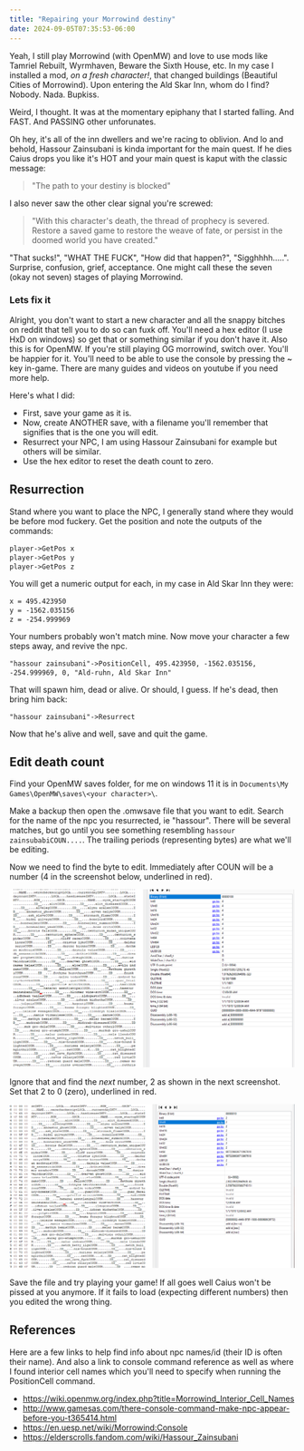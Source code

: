 ```yaml
---
title: "Repairing your Morrowind destiny"
date: 2024-09-05T07:35:53-06:00
---
```


Yeah, I still play Morrowind (with OpenMW) and love to use mods like Tamriel
Rebuilt, Wyrmhaven, Beware the Sixth House, etc. In my case I installed a mod,
_on a fresh character!_, that changed buildings (Beautiful Cities of Morrowind).
Upon entering the Ald Skar Inn, whom do I find? Nobody. Nada. Bupkiss.

Weird, I thought. It was at the momentary epiphany that I started falling.
And FAST. And PASSING other unforunates.

Oh hey, it's all of the inn dwellers and we're racing to oblivion. And lo and
behold, Hassour Zainsubani is kinda important for the main quest. If he dies
Caius drops you like it's HOT and your main quest is kaput with the classic
message:

> "The path to your destiny is blocked"

I also never saw the other clear signal you're screwed:

> "With this character's death, the thread of prophecy is severed. Restore a
> saved game to restore the weave of fate, or persist in the doomed world you
> have created."

"That sucks!", "WHAT THE FUCK", "How did that happen?", "Sigghhhh.....".
Surprise, confusion, grief, acceptance. One might call these the seven
(okay not seven) stages of playing Morrowind.

### Lets fix it

Alright, you don't want to start a new character and all the snappy bitches on
reddit that tell you to do so can fuxk off. You'll need a hex editor (I use HxD
on windows) so get that or something similar if you don't have it. Also this is
for OpenMW. If you're still playing OG morrowind, switch over. You'll be happier
for it. You'll need to be able to use the console by pressing the \~ key
in-game. There are many guides and videos on youtube if you need more help.

Here's what I did:

- First, save your game as it is.
- Now, create ANOTHER save, with a filename you'll remember that signifies that
  is the one you will edit.
- Resurrect your NPC, I am using Hassour Zainsubani for example but others will
  be similar.
- Use the hex editor to reset the death count to zero.

## Resurrection

Stand where you want to place the NPC, I generally stand where they would be
before mod fuckery. Get the position and note the outputs of the commands:

```
player->GetPos x
player->GetPos y
player->GetPos z
```

You will get a numeric output for each, in my case in Ald Skar Inn they were:

```
x = 495.423950
y = -1562.035156
z = -254.999969
```

Your numbers probably won't match mine. Now move your character a few steps
away, and revive the npc.

```
"hassour zainsubani"->PositionCell, 495.423950, -1562.035156, -254.999969, 0, "Ald-ruhn, Ald Skar Inn"
```

That will spawn him, dead or alive. Or should, I guess. If he's dead, then bring
him back:

```
"hassour zainsubani"->Resurrect
```

Now that he's alive and well, save and quit the game.

## Edit death count

Find your OpenMW saves folder, for me on windows 11 it is in
`Documents\My Games\OpenMW\saves\<your character>\`.

Make a backup then open the .omwsave file that you want to edit. Search for the
name of the npc you resurrected, ie "hassour". There will be several matches,
but go until you see something resembling `hassour zainsubabiCOUN....`. The
trailing periods (representing bytes) are what we'll be editing.

Now we need to find the byte to edit. Immediately after COUN will be a number
(4 in the screenshot below, underlined in red).

<img src="hassour_coun.png">

Ignore that and find the *next* number, 2 as shown in the next screenshot.
Set that 2 to 0 (zero), underlined in red.

<img src="hassour_deadcount_reset.png">

Save the file and try playing your game! If all goes well Caius won't be pissed
at you anymore. If it fails to load (expecting different numbers) then you
edited the wrong thing.

## References

Here are a few links to help find info about npc names/id (their ID is often
their name). And also a link to console command reference as well as where
I found interior cell names which you'll need to specify when running the
PositionCell command.

- https://wiki.openmw.org/index.php?title=Morrowind_Interior_Cell_Names
- http://www.gamesas.com/there-console-command-make-npc-appear-before-you-t365414.html
- https://en.uesp.net/wiki/Morrowind:Console
- https://elderscrolls.fandom.com/wiki/Hassour_Zainsubani
